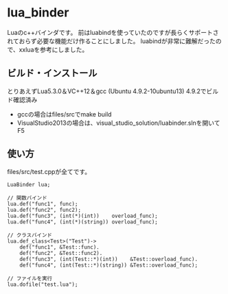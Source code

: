 # lua_binder

Luaのc++バインダです。
前はluabindを使っていたのですが長らくサポートされておらず必要な機能だけ作ることにしました。
luabindが非常に難解だったので、xxluaを参考にしました。

## ビルド・インストール
とりあえずLua5.3.0＆VC++12＆gcc (Ubuntu 4.9.2-10ubuntu13) 4.9.2でビルド確認済み
* gccの場合はfiles/srcでmake build
* VisualStudio2013の場合は、visual_studio_solution/luabinder.slnを開いてF5


## 使い方
files/src/test.cppが全てです。

    LuaBinder lua;
    	
    // 関数バインド
    lua.def("func1", func);
    lua.def("func2", func2);
    lua.def("func3", (int(*)(int))    overload_func);
    lua.def("func4", (int(*)(string)) overload_func);

    // クラスバインド
    lua.def_class<Test>("Test")->
    	def("func1", &Test::func).
    	def("func2", &Test::func2).
    	def("func3", (int(Test::*)(int))    &Test::overload_func).
    	def("func4", (int(Test::*)(string)) &Test::overload_func);
    
    // ファイルを実行
    lua.dofile("test.lua");
